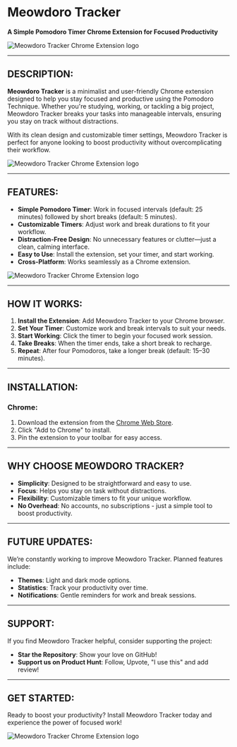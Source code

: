 # Meowdoro Tracker  
**A Simple Pomodoro Timer Chrome Extension for Focused Productivity** 

![Meowdoro Tracker Chrome Extension logo](https://i.postimg.cc/FRLzMdb5/1.png)

---

## DESCRIPTION:  
**Meowdoro Tracker** is a minimalist and user-friendly Chrome extension designed to help you stay focused and productive using the Pomodoro Technique. Whether you're studying, working, or tackling a big project, Meowdoro Tracker breaks your tasks into manageable intervals, ensuring you stay on track without distractions.  

With its clean design and customizable timer settings, Meowdoro Tracker is perfect for anyone looking to boost productivity without overcomplicating their workflow.  

![Meowdoro Tracker Chrome Extension logo](https://i.postimg.cc/prPvspqB/2.png)

---

## FEATURES:  
- **Simple Pomodoro Timer**: Work in focused intervals (default: 25 minutes) followed by short breaks (default: 5 minutes).  
- **Customizable Timers**: Adjust work and break durations to fit your workflow.  
- **Distraction-Free Design**: No unnecessary features or clutter—just a clean, calming interface.  
- **Easy to Use**: Install the extension, set your timer, and start working.  
- **Cross-Platform**: Works seamlessly as a Chrome extension.

![Meowdoro Tracker Chrome Extension logo](https://i.postimg.cc/G2xwTbdT/3.png)

---

## HOW IT WORKS:  
1. **Install the Extension**: Add Meowdoro Tracker to your Chrome browser.  
2. **Set Your Timer**: Customize work and break intervals to suit your needs.  
3. **Start Working**: Click the timer to begin your focused work session.  
4. **Take Breaks**: When the timer ends, take a short break to recharge.  
5. **Repeat**: After four Pomodoros, take a longer break (default: 15–30 minutes).  

---

## INSTALLATION:  
### **Chrome**:  
1. Download the extension from the [Chrome Web Store](https://chromewebstore.google.com/detail/meowdoro-tracker-pomodoro/gmmcoggmjnbbklphjcbnpfepmagelgkk).  
2. Click "Add to Chrome" to install.  
3. Pin the extension to your toolbar for easy access.  

---

## WHY CHOOSE MEOWDORO TRACKER?  
- **Simplicity**: Designed to be straightforward and easy to use.  
- **Focus**: Helps you stay on task without distractions.  
- **Flexibility**: Customizable timers to fit your unique workflow.  
- **No Overhead**: No accounts, no subscriptions - just a simple tool to boost productivity.  

---

## FUTURE UPDATES:  
We’re constantly working to improve Meowdoro Tracker. Planned features include:  
- **Themes**: Light and dark mode options.  
- **Statistics**: Track your productivity over time.  
- **Notifications**: Gentle reminders for work and break sessions.  

---

## SUPPORT:  
If you find Meowdoro Tracker helpful, consider supporting the project:  
- **Star the Repository**: Show your love on GitHub!
- **Support us on Product Hunt**: Follow, Upvote, "I use this" and add review!

---

## GET STARTED:  
Ready to boost your productivity? Install Meowdoro Tracker today and experience the power of focused work!

![Meowdoro Tracker Chrome Extension logo](https://i.postimg.cc/L6qCrmwk/logo-2.png)
